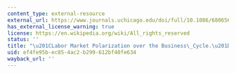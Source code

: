 ```yaml
---
content_type: external-resource
external_url: https://www.journals.uchicago.edu/doi/full/10.1086/680656
has_external_license_warning: true
license: https://en.wikipedia.org/wiki/All_rights_reserved
status: ''
title: "\u201CLabor Market Polarization over the Business\_Cycle.\u201D"
uid: ef4fe95b-ec85-4ac2-b299-612bf40fe634
wayback_url: ''
---
```

